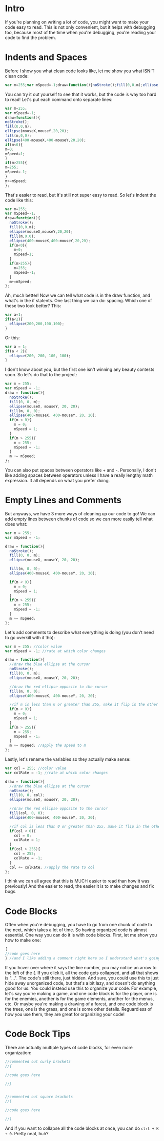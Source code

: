 # Intro
If you're planning on writing a lot of code, you might want to make your code easy to read. This is not only convenient, but it helps with debugging too, because most of the time when you're debugging, you're reading your code to find the problem.

# Indents and Spaces
Before I show you what clean code looks like, let me show you what ISN'T clean code:
```js
var m=255;var mSpeed=-1;draw=function(){noStroke();fill(0,0,m);ellipse(mouseX,mouseY,20,20);fill(m,0,0);ellipse(400-mouseX,400-mouseY,20,20);if(m<0){m=0;mSpeed=1;}if(m>255){m=255;mSpeed=-1;}m+=mSpeed;};
```
You can try it out yourself to see that it works, but the code is way too hard to read! Let's put each command onto separate lines:
```js
var m=255;
var mSpeed=-1;
draw=function(){
noStroke();
fill(0,0,m);
ellipse(mouseX,mouseY,20,20);
fill(m,0,0);
ellipse(400-mouseX,400-mouseY,20,20);
if(m<0){
m=0;
mSpeed=1;
}
if(m>255){
m=255;
mSpeed=-1;
}
m+=mSpeed;
};
```
That's easier to read, but it's still not super easy to read. So let's indent the code like this:
```js
var m=255;
var mSpeed=-1;
draw=function(){
  noStroke();
  fill(0,0,m);
  ellipse(mouseX,mouseY,20,20);
  fill(m,0,0);
  ellipse(400-mouseX,400-mouseY,20,20);
  if(m<0){
    m=0;
    mSpeed=1;
  }
  if(m>255){
    m=255;
    mSpeed=-1;
  }
  m+=mSpeed;
};
```
Ah, much better! Now we can tell what code is in the draw function, and what's in the if statents. One last thing we can do: spacing. Which one of these two look better? This:
```js
var a=1;
if(a<2){
  ellipse(200,200,100,100);
}
```
Or this:
```js
var a = 1;
if(a < 2){
  ellipse(200, 200, 100, 100);
}
```
I don't know about you, but the first one isn't winning any beauty contests soon. So let's do that to the project:
```js
var m = 255;
var mSpeed = -1;
draw = function(){
  noStroke();
  fill(0, 0, m);
  ellipse(mouseX, mouseY, 20, 20);
  fill(m, 0, 0);
  ellipse(400-mouseX, 400-mouseY, 20, 20);
  if(m < 0){
    m = 0;
    mSpeed = 1;
  }
  if(m > 255){
    m = 255;
    mSpeed = -1;
  }
  m += mSpeed;
};
```
You can also put spaces between operators like + and -. Personally, I don't like adding spaces between operators unless I have a really lengthy math expression. It all depends on what you prefer doing.

# Empty Lines and Comments
But anyways, we have 3 more ways of cleaning up our code to go! We can add empty lines between chunks of code so we can more easily tell what does what:
```js
var m = 255;
var mSpeed = -1;

draw = function(){
  noStroke();
  fill(0, 0, m);
  ellipse(mouseX, mouseY, 20, 20);

  fill(m, 0, 0);
  ellipse(400-mouseX, 400-mouseY, 20, 20);

  if(m < 0){
    m = 0;
    mSpeed = 1;
  }
  if(m > 255){
    m = 255;
    mSpeed = -1;
  }
  m += mSpeed;
};
```
Let's add comments to describe what everything is doing (you don't need to go overkill with it tho):
```js
var m = 255; //color value
var mSpeed = -1; //rate at which color changes

draw = function(){
  //draw the blue ellipse at the cursor
  noStroke();
  fill(0, 0, m);
  ellipse(mouseX, mouseY, 20, 20);

  //draw the red ellipse opposite to the cursor
  fill(m, 0, 0);
  ellipse(400-mouseX, 400-mouseY, 20, 20);

  //if m is less than 0 or greater than 255, make it flip in the other direction.
  if(m < 0){
    m = 0;
    mSpeed = 1;
  }
  if(m > 255){
    m = 255;
    mSpeed = -1;
  }
  m += mSpeed; //apply the speed to m
};
```
Lastly, let's rename the variables so they actually make sense:
```js
var col = 255; //color value
var colRate = -1; //rate at which color changes

draw = function(){
  //draw the blue ellipse at the cursor
  noStroke();
  fill(0, 0, col);
  ellipse(mouseX, mouseY, 20, 20);

  //draw the red ellipse opposite to the cursor
  fill(col, 0, 0);
  ellipse(400-mouseX, 400-mouseY, 20, 20);

  //if col is less than 0 or greater than 255, make it flip in the other direction.
  if(col < 0){
    col = 0;
    colRate = 1;
  }
  if(col > 255){
    col = 255;
    colRate = -1;
  }
  col += colRate; //apply the rate to col
};
```
I think we can all agree that this is MUCH easier to read than how it was previously! And the easier to read, the easier it is to make changes and fix bugs.

# Code Blocks
Often when you're debugging, you have to go from one chunk of code to the next, which takes a lot of time. So having organized code is almost essential. One way you can do it is with code blocks. First, let me show you how to make one:
```js
{
//code goes here
} //and I like adding a comment right here so I understand what's going on the inside
```
If you hover over where it says the line number, you may notice an arrow to the left of the {. If you click it, all the code gets collapsed, and all that shows is "...". The code's still there, just hidden. And sure, you could use this to just hide away unorganized code, but that's a bit lazy, and doesn't do anything good for us. You could instead use this to organize your code. For example, let's say you're making a game, and one code block is for the player, one is for the enemies, another is for the game elements, another for the menus, etc. Or maybe you're making a drawing of a forest, and one code block is the trees, one is the grass, and one is some other details. Reguardless of how you use them, they are great for organizing your code!

# Code Bock Tips
There are actually multiple types of code blocks, for even more organization:
```js
//commented out curly brackets
//{

//code goes here

//}


//commented out square brackets
//[

//code goes here

//]
```

And if you want to collapse all the code blocks at once, you can do `ctrl + K + 0`. Pretty neat, huh?
